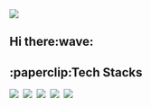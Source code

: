 <img src="https://capsule-render.vercel.app/api?type=waving&color=0078D4&height=250&section=header&text=Minji%20Kil&fontSize=80&fontColor=FFFAFA&fontAlignY=40" />

<h2>Hi there:wave:</h2>

<p></p>

<h2>:paperclip:Tech Stacks</h2>
<div>
  <img src="https://img.shields.io/badge/Python-3766AB?style=flat&logo=Python&logoColor=white"/></a>&nbsp 
  <img src="https://img.shields.io/badge/C-A8B9CC?style=flat&logo=C&logoColor=white"/></a>&nbsp 
  <img src="https://img.shields.io/badge/JavaScript-F7DF1E?style=flat&logo=JavaScript&logoColor=white"/></a>&nbsp 
  <img src="https://img.shields.io/badge/React-61DAFB?style=flat&logo=React&logoColor=white"/></a>&nbsp 
  <img src="https://img.shields.io/badge/Django-092E20?style=flat&logo=Django&logoColor=white"/></a>&nbsp  
</div>
